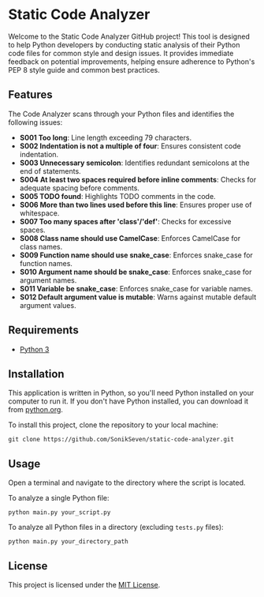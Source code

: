 # Static Code Analyzer

Welcome to the Static Code Analyzer GitHub project! This tool is designed to help Python developers by conducting static analysis of their Python code files for common style and design issues. It provides immediate feedback on potential improvements, helping ensure adherence to Python's PEP 8 style guide and common best practices.

## Features

The Code Analyzer scans through your Python files and identifies the following issues:

- **S001 Too long**: Line length exceeding 79 characters.
- **S002 Indentation is not a multiple of four**: Ensures consistent code indentation.
- **S003 Unnecessary semicolon**: Identifies redundant semicolons at the end of statements.
- **S004 At least two spaces required before inline comments**: Checks for adequate spacing before comments.
- **S005 TODO found**: Highlights TODO comments in the code.
- **S006 More than two lines used before this line**: Ensures proper use of whitespace.
- **S007 Too many spaces after 'class'/'def'**: Checks for excessive spaces.
- **S008 Class name should use CamelCase**: Enforces CamelCase for class names.
- **S009 Function name should use snake_case**: Enforces snake_case for function names.
- **S010 Argument name should be snake_case**: Enforces snake_case for argument names.
- **S011 Variable be snake_case**: Enforces snake_case for variable names.
- **S012 Default argument value is mutable**: Warns against mutable default argument values.

## Requirements

- [Python 3](https://www.python.org/downloads/)

## Installation

This application is written in Python, so you'll need Python installed on your computer to run it. If you don't have Python installed, you can download it from [python.org](https://www.python.org/downloads/).

To install this project, clone the repository to your local machine:

```
git clone https://github.com/SonikSeven/static-code-analyzer.git
```

## Usage

Open a terminal and navigate to the directory where the script is located.

To analyze a single Python file:

```
python main.py your_script.py
```

To analyze all Python files in a directory (excluding `tests.py` files):

```
python main.py your_directory_path
```

## License

This project is licensed under the [MIT License](LICENSE.txt).
